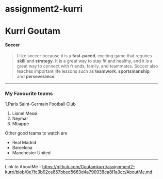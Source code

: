 # assignment2-kurri

# Kurri Goutam
#### Soccer

> I like soccer because it is a **fast-paced**, exciting game that requires **skill** and **strategy**. It is a great way to stay fit and healthy, and it is a great way to connect with friends, family, and teammates. Soccer also teaches important life lessons such as **teamwork**, **sportsmanship**, and **perseverance**.
---

### My Favourite teams
1.Paris Saint-Germain Football Club
  1. Lionel Messi
  2. Neymar
  3. Mbappé 

Other good teams to watch are 
* Real Madrid
* Barcelona
* Manchester United

---

Link to AboutMe - <https://github.com/Goutamkurri/assignment2-kurri/blob/0e7fc3b92ca857bbed5663d4a790038ca8f1a3cc/AboutMe.md>
